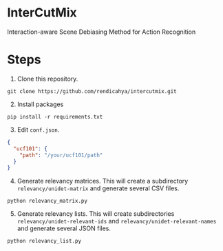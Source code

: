 # InterCutMix

Interaction-aware Scene Debiasing Method for Action Recognition

# Steps

1. Clone this repository.

```shell
git clone https://github.com/rendicahya/intercutmix.git
```

2. Install packages

```shell
pip install -r requirements.txt
```

3. Edit `conf.json`.

```json
{
  "ucf101": {
    "path": "/your/ucf101/path"
  }
}
```

4. Generate relevancy matrices. This will create a subdirectory `relevancy/unidet-matrix` and generate several CSV files.

```shell
python relevancy_matrix.py
```

5. Generate relevancy lists. This will create subdirectories `relevancy/unidet-relevant-ids` and `relevancy/unidet-relevant-names` and generate several JSON files.

```shell
python relevancy_list.py
```
